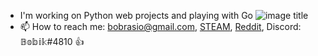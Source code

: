 - I'm working on Python web projects and playing with Go ![image title](https://rushter.com/counter.svg)
- 📫 How to reach me: bobrasio@gmail.com, [STEAM](https://steamcommunity.com/id/pibux), [Reddit](https://www.reddit.com/user/pibuxd), Discord: 𝔹𝕠𝕓𝕚𝕜#4810 👍
